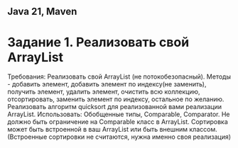 <h2>Java 21, Maven</h2>
<h1>Задание 1. Реализовать свой ArrayList</h1>
<p>Требования:
Реализовать свой ArrayList (не потокобезопасный).
Методы - добавить элемент, добавить элемент по индексу(не заменить), получить элемент,
удалить элемент, очистить всю коллекцию, отсортировать, заменить
элемент по индексу, остальное по желанию.
Реализовать алгоритм quicksort для реализованной вами реализации
ArrayList. Использовать: Обобщенные типы, Comparable, Comparator.
Не должно быть ограничение на Comparable класс в ArrayList.
Сортировка может быть встроенной в ваш ArrayList или быть внешним
классом.
(Встроенные сортировки не считаются, нужна именно своя реализация)</p>